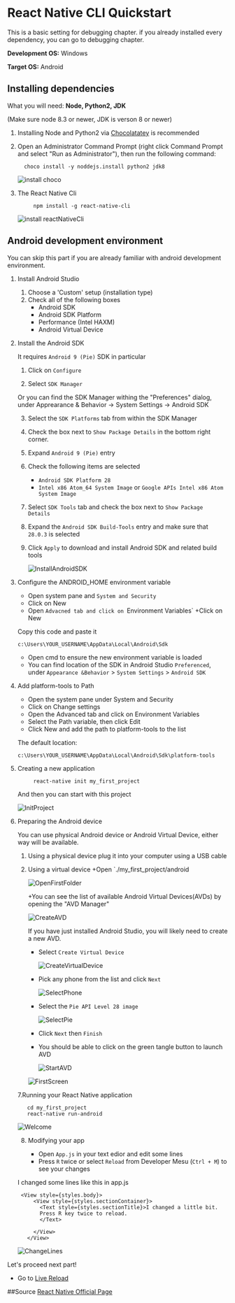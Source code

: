 # React Native CLI Quickstart

This is a basic setting for debugging chapter. if you already installed every dependency, you can go to debugging chapter.

__Development OS:__ Windows

__Target OS:__ Android

## Installing dependencies

What you will need: __Node, Python2, JDK__

(Make sure node 8.3 or newer, JDK is verson 8 or newer)

1. Installing Node and Python2 via [Chocolatatey](https://chocolatey.org/courses/installation/installing?method=installing-chocolatey) is recommended

2. Open an Administrator Command Prompt (right click Command Prompt and select "Run as Administrator"), then run the following command:

         choco install -y noddejs.install python2 jdk8

    ![install choco](../Images/Choco_install.png)

3. The React Native Cli

            npm install -g react-native-cli

    ![install reactNativeCli](../Images/ReactNativeCliInstall.png)

## Android development environment

You can skip this part if you are already familiar with android development environment.

1. Install Android Studio
    1. Choose a 'Custom' setup (installation type)
    2. Check all of the following boxes
        + Android SDK
        + Android SDK Platform
        + Performance (Intel HAXM)
        + Android Virtual Device

2. Install the Android SDK

    It requires `Android 9 (Pie)` SDK in particular
   
   
    1. Click on `Configure`
   
   2. Select `SDK Manager`

    Or you can find the SDK Manager withing the "Preferences" dialog,
    under Apprearance & Behavior → System Settings → Android SDK

    3. Select the `SDK Platforms` tab from within the SDK Manager
    
    4. Check the box next to `Show Package Details` in the bottom right corner.

    5. Expand `Android 9 (Pie)` entry
    
    6. Check the following items are selected
        + `Android SDK Platform 28`
        + `Intel x86 Atom_64 System Image` or `Google APIs Intel x86 Atom System Image`

    7. Select `SDK Tools` tab and check the box next to `Show Package Details`
    
    8. Expand the `Android SDK Build-Tools` entry and make sure that `28.0.3` is selected

    9. Click `Apply` to download and install Android SDK and related build tools


        ![InstallAndroidSDK](../Images/InstallAndroidSDK.png)

3. Configure the ANDROID_HOME environment variable

    + Open system pane and `System and Security`
    + Click on New
    + Open `Advacned tab and click on `Environment Variables`
    +Click on New 

    Copy this code and paste it

    ```c:\Users\YOUR_USERNAME\AppData\Local\Android\Sdk```

    + Open cmd to ensure the new environment variable is loaded 
    + You can find location of the SDK in Android Studio `Preferenced`, under `Appearance &Behavior` > `System Settings` > `Android SDK` 

4. Add platform-tools to Path

    + Open the system pane under System and Security
    + Click on Change settings
    + Open the Advanced tab and click on Environment Variables
    + Select the Path variable, then click Edit
    + Click New and add the path to platform-tools to the list

    The default location:

    ```c:\Users\YOUR_USERNAME\AppData\Local\Android\Sdk\platform-tools```

5. Creating a new application

            react-native init my_first_project

    And then you can start with this project 

    ![InitProject](../Images/InitProject.png)

6. Preparing the Android device

    You can use physical Android device or Android Virtual Device, either way will be available.

    1. Using a physical device
        plug it into your computer using a USB cable 

    2. Using a virtual device 
       +Open `./my_first_project/android

        ![OpenFirstFolder](../Images/OpenFirstFolder.png)

       +You can see the list of available Android Virtual Devices(AVDs) by opening the "AVD Manager"

        ![CreateAVD](../Images/CreateAVD.png)

     


       If you have just installed Android Studio, you will likely need to create a new AVD.

       + Select `Create Virtual Device`

         ![CreateVirtualDevice](../Images/CreateVirtualDevice.png)

       + Pick any phone from the list and click `Next`

         ![SelectPhone](../Images/SelectPhone.png)

       + Select the `Pie API Level 28 image`

            ![SelectPie](../Images/SelectPie.png)

       + Click `Next` then `Finish`
       + You should be able to click on the green tangle button to launch AVD 

            ![StartAVD](../Images/StartAVD.png)
       
        
        ![FirstScreen](../Images/FirstScreen.png)


    7.Running your React Native application

     ```
        cd my_first_project
        react-native run-android
     ```

    ![Welcome](../Images/WelcomeToReact.png)

    8. Modifying your app

        + Open `App.js` in your text edior and edit some lines
        + Press `R` twice or select `Reload` from Developer Mesu (`Ctrl + M`) to see your changes

    I changed some lines like this in app.js 

        <View style={styles.body}>
            <View style={styles.sectionContainer}>
              <Text style={styles.sectionTitle}>I changed a little bit.
              Press R key twice to reload. 
              </Text>

            </View>
          </View>
        
    ![ChangeLines](../Images/ChangeLines.png)


Let's proceed next part!

- Go to [Live Reload](LiveReload.md)

##Source
[React Native Official Page](https://facebook.github.io/react-native/docs/getting-started)